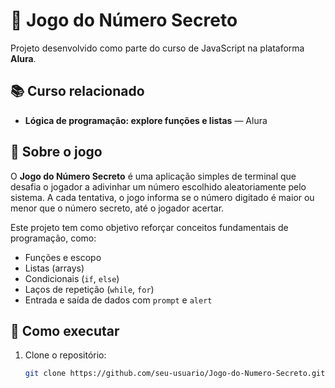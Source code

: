 # 🔢 Jogo do Número Secreto

Projeto desenvolvido como parte do curso de JavaScript na plataforma **Alura**.

## 📚 Curso relacionado

- **Lógica de programação: explore funções e listas** — Alura

## 🎯 Sobre o jogo

O **Jogo do Número Secreto** é uma aplicação simples de terminal que desafia o jogador a adivinhar um número escolhido aleatoriamente pelo sistema. A cada tentativa, o jogo informa se o número digitado é maior ou menor que o número secreto, até o jogador acertar.

Este projeto tem como objetivo reforçar conceitos fundamentais de programação, como:

- Funções e escopo
- Listas (arrays)
- Condicionais (`if`, `else`)
- Laços de repetição (`while`, `for`)
- Entrada e saída de dados com `prompt` e `alert`

## 🚀 Como executar

1. Clone o repositório:
   ```bash
   git clone https://github.com/seu-usuario/Jogo-do-Numero-Secreto.git
